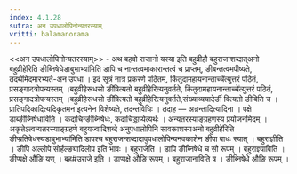 ```yaml
---
index: 4.1.28
sutra: अन उपधालोपिनोन्यतरस्याम्
vritti: balamanorama
---
```


<<अन उपधालोपिनोन्यतरस्याम्>> - अथ बहवो राजानो यस्या इति बहुव्रीहौ बहुराजन्शब्दात्अनो बहुव्रीहे॑रिति ङीब्निषेधेडाबुभाभ्या॑मिति डापि च नान्तत्वमाकारान्तत्वं च प्राप्तम्, ङीबन्तत्वमपीष्यते, तदर्थमिदमारभ्यते-अन उपधा । इदं सूत्रं नात्र प्रकरणे पठितम्, किंतुदामहायनान्ताच्चे॑त्युत्तरं पठितं, प्रसङ्गादत्रोपन्यस्तम् ।बहुव्रीहेरूधसो ङी॑षित्यतो बहुव्रीहेरित्यनुवर्तते, किंतुदामहायनान्ताच्चे॑त्युत्तरं पठितं, प्रसङ्गादत्रोपन्यस्तम् ।बहुव्रीहेरूधसो ङी॑षित्यतो बहुव्रीहेरित्यनुवर्तते,संख्याव्ययादेर्ङी वित्यतो ङीबिति च । प्रातिपदिकादित्यदिकृतमन इत्यनेन विशेष्यते, तदन्तविधिः । तदाह — अन्नन्तादित्यादिना । पक्षे डाब्ङीब्निषेधाविति । कदाचिन्ङीब्निषेधः, कदाचिड्डाप्येत्यर्थः । अन्यतरस्याङ्ग्रहणस्य प्रयोजनमिदम् । अकृतेऽत्वन्यतरस्याङ्ग्रहणे बहुयज्वादिशब्दे अनुपधालोपिनि सावकाशस्यअनो बहुव्रीहे॑रिति ङीप्प्रतिषेधस्यडाबुभाभ्या॑मिति डापश्च बहुराजन्शब्दादावुपधालोपिन्यनवकाशेन ङीपा बाधः स्यात् । बहुराज्ञीति । ङीपि अल्लोपे सोर्हल्ङ्यादिलोप इति भावः । बहुराजेति । डापि ङीब्निषेधे च सौ रूपम् । बहुराज्ञ्याविति । ङीप्पक्षे औङि यण् । बह#उराजे इति । डाप्पक्षे औङि रूपम् । बहुराजानाविति ष । ङीब्निषेधे औङि रूपम् । 